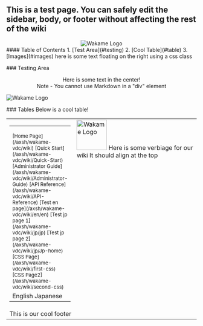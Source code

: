 ## This is a test page. You can safely edit the sidebar, body, or footer without affecting the rest of the wiki
<div align="center">
<img src="http://sphughes.github.io/wakame-vdc/img/wakame-logo-105.png" alt="Wakame Logo" />
</div>
#### Table of Contents
1. [Test Area](#testing)
2. [Cool Table](#table)
3. [Images](#images)
<span class="float-right">here is some text floating on the right using a css class</span>  
<p>

<a name="testing" />
### Testing Area

<div align="center">
Here is some text in the center! <br />
Note - You cannot use Markdown in a "div" element
</div>

![Wakame Logo](http://sphughes.github.io/wakame-vdc/img/wakame-logo-140.png)

<a name="table" />
### Tables
Below is a cool table!


<span><table border="0" cellpadding="0" width="100%" height="100%"><tr><td width="150px"><table border="0" cellpadding="0" width="100%"><tr><td width="180px">
<!-- START OF MENU-->
<font size=2>
[Home Page](/axsh/wakame-vdc/wiki)  
[Quick Start](/axsh/wakame-vdc/wiki/Quick-Start)  
[Administrator Guide](/axsh/wakame-vdc/wiki/Administrator-Guide)  
[API Reference](/axsh/wakame-vdc/wiki/API-Reference)  
[Test en page](/axsh/wakame-vdc/wiki/en/en)  
[Test jp page 1](/axsh/wakame-vdc/wiki/jp/jp)  
[Test jp page 2](/axsh/wakame-vdc/wiki/jp/Jp-home)  
[CSS Page](/axsh/wakame-vdc/wiki/first-css)  
[CSS Page2](/axsh/wakame-vdc/wiki/second-css)  
</font>
<!-- END OF MENU--> 
</td></tr><tr><td>
<!-- START OF LANGUAGES--> 
English  
Japanese
<!-- START OF LANGUAGES-->
</td></tr></table></td><td valign="top">
<!-- START OF CONTENT-->
<span class="float-right"><img src="/axsh/wakame-vdc/wiki/images/wakame-logo.png" alt="Wakame Logo" width="80" height="80" /></span>   
Here is some verbiage for our wiki  
It should align at the top  
<!-- END OF CONTENT -->
</td></tr><tr><td colspan="2">
<!-- START OF FOOTER--> 
This is our cool footer
<!-- END OF FOOTER--> 
</td></tr></table></span>
<div align="center">

<a name="images" />
## Images
wakame-logo-18px

![Wakame Logo 18px](http://sphughes.github.io/wakame-vdc/img/wakame-logo-18.png) 
wakame-logo-35px
  
![Wakame Logo 35px](http://sphughes.github.io/wakame-vdc/img/wakame-logo-35.png)  
wakame-logo-70px
  
![Wakame Logo 70px](http://sphughes.github.io/wakame-vdc/img/wakame-logo-70.png)
wakame-logo-105px
    
![Wakame Logo 105px](http://sphughes.github.io/wakame-vdc/img/wakame-logo-105.png)  
wakame-logo-140px
  
![Wakame Logo 140px](http://sphughes.github.io/wakame-vdc/img/wakame-logo-140.png)  
wakame-logo-210px
  
![Wakame Logo 210px](http://sphughes.github.io/wakame-vdc/img/wakame-logo-210.png)  

wakame-logo-420px  
![Wakame Logo 420px](http://sphughes.github.io/wakame-vdc/img/wakame-logo.png)